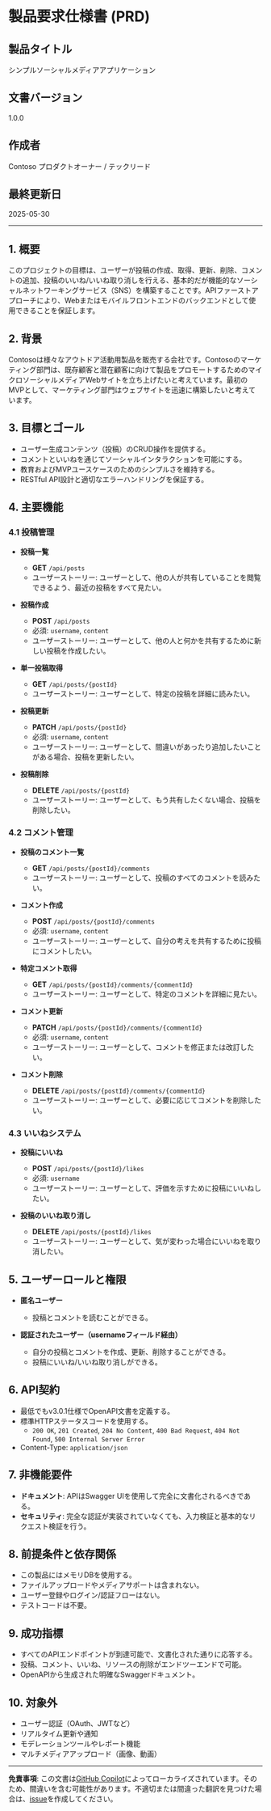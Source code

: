 # 製品要求仕様書 (PRD)

## 製品タイトル

シンプルソーシャルメディアアプリケーション

## 文書バージョン

1.0.0

## 作成者

Contoso プロダクトオーナー / テックリード

## 最終更新日

2025-05-30

---

## 1. 概要

このプロジェクトの目標は、ユーザーが投稿の作成、取得、更新、削除、コメントの追加、投稿のいいね/いいね取り消しを行える、基本的だが機能的なソーシャルネットワーキングサービス（SNS）を構築することです。APIファーストアプローチにより、Webまたはモバイルフロントエンドのバックエンドとして使用できることを保証します。

## 2. 背景

Contosoは様々なアウトドア活動用製品を販売する会社です。Contosoのマーケティング部門は、既存顧客と潜在顧客に向けて製品をプロモートするためのマイクロソーシャルメディアWebサイトを立ち上げたいと考えています。最初のMVPとして、マーケティング部門はウェブサイトを迅速に構築したいと考えています。

## 3. 目標とゴール

* ユーザー生成コンテンツ（投稿）のCRUD操作を提供する。
* コメントといいねを通じてソーシャルインタラクションを可能にする。
* 教育およびMVPユースケースのためのシンプルさを維持する。
* RESTful API設計と適切なエラーハンドリングを保証する。

## 4. 主要機能

### 4.1 投稿管理

* **投稿一覧**

  * **GET** `/api/posts`
  * ユーザーストーリー: ユーザーとして、他の人が共有していることを閲覧できるよう、最近の投稿をすべて見たい。

* **投稿作成**

  * **POST** `/api/posts`
  * 必須: `username`, `content`
  * ユーザーストーリー: ユーザーとして、他の人と何かを共有するために新しい投稿を作成したい。

* **単一投稿取得**

  * **GET** `/api/posts/{postId}`
  * ユーザーストーリー: ユーザーとして、特定の投稿を詳細に読みたい。

* **投稿更新**

  * **PATCH** `/api/posts/{postId}`
  * 必須: `username`, `content`
  * ユーザーストーリー: ユーザーとして、間違いがあったり追加したいことがある場合、投稿を更新したい。

* **投稿削除**

  * **DELETE** `/api/posts/{postId}`
  * ユーザーストーリー: ユーザーとして、もう共有したくない場合、投稿を削除したい。

### 4.2 コメント管理

* **投稿のコメント一覧**

  * **GET** `/api/posts/{postId}/comments`
  * ユーザーストーリー: ユーザーとして、投稿のすべてのコメントを読みたい。

* **コメント作成**

  * **POST** `/api/posts/{postId}/comments`
  * 必須: `username`, `content`
  * ユーザーストーリー: ユーザーとして、自分の考えを共有するために投稿にコメントしたい。

* **特定コメント取得**

  * **GET** `/api/posts/{postId}/comments/{commentId}`
  * ユーザーストーリー: ユーザーとして、特定のコメントを詳細に見たい。

* **コメント更新**

  * **PATCH** `/api/posts/{postId}/comments/{commentId}`
  * 必須: `username`, `content`
  * ユーザーストーリー: ユーザーとして、コメントを修正または改訂したい。

* **コメント削除**

  * **DELETE** `/api/posts/{postId}/comments/{commentId}`
  * ユーザーストーリー: ユーザーとして、必要に応じてコメントを削除したい。

### 4.3 いいねシステム

* **投稿にいいね**

  * **POST** `/api/posts/{postId}/likes`
  * 必須: `username`
  * ユーザーストーリー: ユーザーとして、評価を示すために投稿にいいねしたい。

* **投稿のいいね取り消し**

  * **DELETE** `/api/posts/{postId}/likes`
  * ユーザーストーリー: ユーザーとして、気が変わった場合にいいねを取り消したい。

## 5. ユーザーロールと権限

* **匿名ユーザー**
  * 投稿とコメントを読むことができる。

* **認証されたユーザー（usernameフィールド経由）**
  * 自分の投稿とコメントを作成、更新、削除することができる。
  * 投稿にいいね/いいね取り消しができる。

## 6. API契約

* 最低でもv3.0.1仕様でOpenAPI文書を定義する。
* 標準HTTPステータスコードを使用する。
  * `200 OK`, `201 Created`, `204 No Content`, `400 Bad Request`, `404 Not Found`, `500 Internal Server Error`
* Content-Type: `application/json`

## 7. 非機能要件

* **ドキュメント**: APIはSwagger UIを使用して完全に文書化されるべきである。
* **セキュリティ**: 完全な認証が実装されていなくても、入力検証と基本的なリクエスト検証を行う。

## 8. 前提条件と依存関係

* この製品にはメモリDBを使用する。
* ファイルアップロードやメディアサポートは含まれない。
* ユーザー登録やログイン/認証フローはない。
* テストコードは不要。

## 9. 成功指標

* すべてのAPIエンドポイントが到達可能で、文書化された通りに応答する。
* 投稿、コメント、いいね、リソースの削除がエンドツーエンドで可能。
* OpenAPIから生成された明確なSwaggerドキュメント。

## 10. 対象外

* ユーザー認証（OAuth、JWTなど）
* リアルタイム更新や通知
* モデレーションツールやレポート機能
* マルチメディアアップロード（画像、動画）

---

**免責事項**: この文書は[GitHub Copilot](https://docs.github.com/copilot/about-github-copilot/what-is-github-copilot)によってローカライズされています。そのため、間違いを含む可能性があります。不適切または間違った翻訳を見つけた場合は、[issue](https://github.com/microsoft/github-copilot-vibe-coding-workshop/issues/new)を作成してください。
